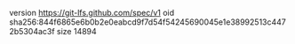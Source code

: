 version https://git-lfs.github.com/spec/v1
oid sha256:844f6865e6b0b2e0eabcd9f7d54f54245690045e1e38992513c4472b5304ac3f
size 14894
